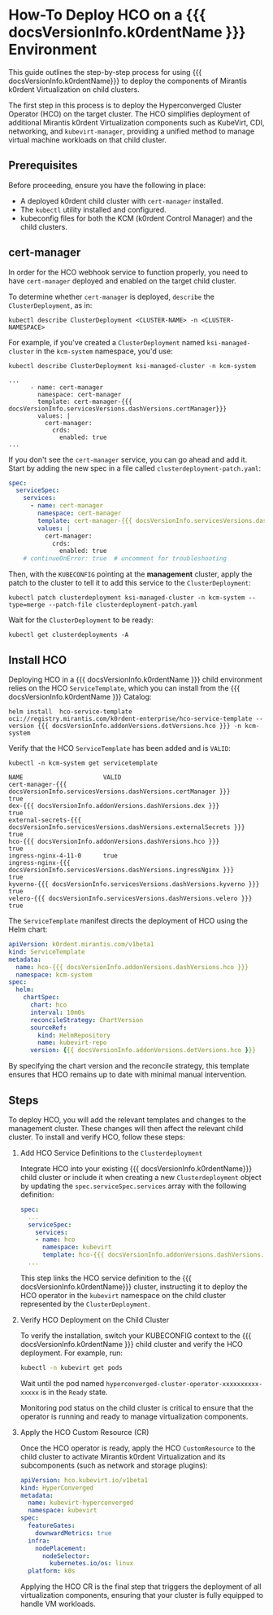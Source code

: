 # How-To Deploy HCO on a {{{ docsVersionInfo.k0rdentName }}} Environment

This guide outlines the step-by-step process for using {{{ docsVersionInfo.k0rdentName}}} to deploy the components of Mirantis k0rdent Virtualization on child clusters.

The first step in this process is to deploy the Hyperconverged Cluster Operator (HCO) on the target cluster. The HCO simplifies deployment of additional Mirantis k0rdent Virtualization components such as KubeVirt, CDI, networking, and `kubevirt-manager`, providing a unified method to manage virtual machine workloads on that child cluster.

## Prerequisites

Before proceeding, ensure you have the following in place:

- A deployed k0rdent child cluster with `cert-manager` installed.
- The `kubectl` utility installed and configured.
- kubeconfig files for both the KCM (k0rdent Control Manager) and the child clusters.

## cert-manager

In order for the HCO webhook service to function properly, you need to have `cert-manager` deployed and enabled on the target child cluster.

To determine whether `cert-manager` is deployed, `describe` the `ClusterDeployment`, as in:

```shell
kubectl describe ClusterDeployment <CLUSTER-NAME> -n <CLUSTER-NAMESPACE> 
```

For example, if you've created a `ClusterDeployment` named `ksi-managed-cluster` in the `kcm-system` namespace, you'd use:

```shell
kubectl describe ClusterDeployment ksi-managed-cluster -n kcm-system
```
```console
...
      - name: cert-manager
        namespace: cert-manager
        template: cert-manager-{{{ docsVersionInfo.servicesVersions.dashVersions.certManager}}}
        values: |
          cert-manager:
            crds:
              enabled: true
...
```

If you don't see the `cert-manager` service, you can go ahead and add it.  Start by adding the new
spec in a file called `clusterdeployment-patch.yaml`:

```yaml
spec:
  serviceSpec:
    services:
      - name: cert-manager
        namespace: cert-manager
        template: cert-manager-{{{ docsVersionInfo.servicesVersions.dashVersions.certManager }}}
        values: |
          cert-manager:
            crds:
              enabled: true
    # continueOnError: true  # uncomment for troubleshooting
```

Then, with the `KUBECONFIG` pointing at the **management** cluster, apply the patch to the cluster to
tell it to add this service to the `ClusterDeployment`:

```shell
kubectl patch clusterdeployment ksi-managed-cluster -n kcm-system --type=merge --patch-file clusterdeployment-patch.yaml
```

Wait for the `ClusterDeployment` to be ready:

```shell
kubectl get clusterdeployments -A
```

## Install HCO

Deploying HCO in a {{{ docsVersionInfo.k0rdentName }}} child environment relies on the HCO `ServiceTemplate`, which you can 
install from the {{{ docsVersionInfo.k0rdentName }}} Catalog:

```shell
helm install  hco-service-template oci://registry.mirantis.com/k0rdent-enterprise/hco-service-template --version {{{ docsVersionInfo.addonVersions.dotVersions.hco }}} -n kcm-system
```

Verify that the HCO `ServiceTemplate` has been added and is `VALID`:

```shell
kubectl -n kcm-system get servicetemplate
```
```console
NAME                      VALID
cert-manager-{{{ docsVersionInfo.servicesVersions.dashVersions.certManager }}}       true
dex-{{{ docsVersionInfo.addonVersions.dashVersions.dex }}}                true
external-secrets-{{{ docsVersionInfo.servicesVersions.dashVersions.externalSecrets }}}   true
hco-{{{ docsVersionInfo.addonVersions.dashVersions.hco }}}           true
ingress-nginx-4-11-0      true
ingress-nginx-{{{ docsVersionInfo.servicesVersions.dashVersions.ingressNginx }}}      true
kyverno-{{{ docsVersionInfo.servicesVersions.dashVersions.kyverno }}}             true
velero-{{{ docsVersionInfo.servicesVersions.dashVersions.velero }}}              true
```

The `ServiceTemplate` manifest directs the deployment of HCO using the Helm chart:

```yaml
apiVersion: k0rdent.mirantis.com/v1beta1
kind: ServiceTemplate
metadata:
  name: hco-{{{ docsVersionInfo.addonVersions.dashVersions.hco }}}
  namespace: kcm-system
spec:
  helm:
    chartSpec:
      chart: hco
      interval: 10m0s
      reconcileStrategy: ChartVersion
      sourceRef:
        kind: HelmRepository
        name: kubevirt-repo
      version: {{{ docsVersionInfo.addonVersions.dotVersions.hco }}}
```

By specifying the chart version and the reconcile strategy, this template ensures that HCO remains up to date with minimal manual intervention.

## Steps

To deploy HCO, you will add the relevant templates and changes to the management cluster. These
changes will then affect the relevant child cluster. To install and verify HCO, follow these steps:

1. Add HCO Service Definitions to the `Clusterdeployment`

    Integrate HCO into your existing {{{ docsVersionInfo.k0rdentName}}} child cluster or include it when creating a new `Clusterdeployment` object by updating the `spec.serviceSpec.services` array with the following definition:

    ```yaml
    spec:
      ...
      serviceSpec:
        services:
        - name: hco
          namespace: kubevirt
          template: hco-{{{ docsVersionInfo.addonVersions.dashVersions.hco}}}
      ...
    ```

    This step links the HCO service definition to the {{{ docsVersionInfo.k0rdentName}}} cluster, instructing it to deploy the HCO operator in the `kubevirt` namespace on the child cluster represented by the `ClusterDeployment`.

3. Verify HCO Deployment on the Child Cluster

    To verify the installation, switch your KUBECONFIG context to the {{{ docsVersionInfo.k0rdentName }}} child cluster and verify the HCO deployment. For example, run:

    ```bash
    kubectl -n kubevirt get pods
    ```

    Wait until the pod named `hyperconverged-cluster-operator-xxxxxxxxxx-xxxxx` is in the `Ready` state. 

    Monitoring pod status on the child cluster is critical to ensure that the operator is running and ready to manage virtualization components.

4. Apply the HCO Custom Resource (CR)

    Once the HCO operator is ready, apply the HCO `CustomResource` to the child cluster to activate Mirantis k0rdent Virtualization and its subcomponents (such as network and storage plugins):

    ```yaml
    apiVersion: hco.kubevirt.io/v1beta1
    kind: HyperConverged
    metadata:
      name: kubevirt-hyperconverged
      namespace: kubevirt
    spec:
      featureGates:
        downwardMetrics: true
      infra:
        nodePlacement:
          nodeSelector:
            kubernetes.io/os: linux
      platform: k0s
    ```

    Applying the HCO CR is the final step that triggers the deployment of all virtualization components, ensuring that your cluster is fully equipped to handle VM workloads.
